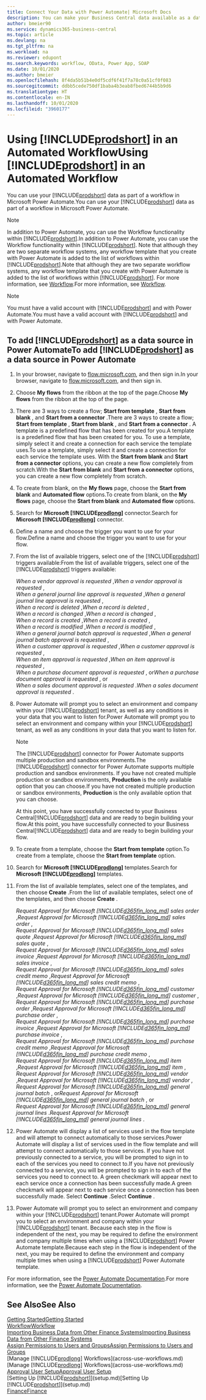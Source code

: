 ```yaml
---
title: Connect Your Data with Power Automate| Microsoft Docs
description: You can make your Business Central data available as a data source and specify an OData URL of your web services to build an automated workflow.
author: bmeier90
ms.service: dynamics365-business-central
ms.topic: article
ms.devlang: na
ms.tgt_pltfrm: na
ms.workload: na
ms.reviewer: edupont
ms.search.keywords: workflow, OData, Power App, SOAP
ms.date: 10/01/2020
ms.author: bmeier
ms.openlocfilehash: 8f4da5b51b4e0df5cdf6f41f7a78c0a51cf0f083
ms.sourcegitcommit: ddbb5cede750df1baba4b3eab8fbed6744b5b9d6
ms.translationtype: HT
ms.contentlocale: en-IN
ms.lasthandoff: 10/01/2020
ms.locfileid: "3960177"
---
```

# <a name="using-prodshort-in-an-automated-workflow"></a><span data-ttu-id="159bb-103">Using [!INCLUDE[prodshort](includes/prodshort.md)] in an Automated Workflow</span><span class="sxs-lookup"><span data-stu-id="159bb-103">Using [!INCLUDE[prodshort](includes/prodshort.md)] in an Automated Workflow</span></span>

<span data-ttu-id="159bb-104">You can use your [!INCLUDE[prodshort](includes/prodshort.md)] data as part of a workflow in Microsoft Power Automate.</span><span class="sxs-lookup"><span data-stu-id="159bb-104">You can use your [!INCLUDE[prodshort](includes/prodshort.md)] data as part of a workflow in Microsoft Power Automate.</span></span>

> [!NOTE]
> <span data-ttu-id="159bb-105">In addition to Power Automate, you can use the Workflow functionality within [!INCLUDE[prodshort](includes/prodshort.md)].</span><span class="sxs-lookup"><span data-stu-id="159bb-105">In addition to Power Automate, you can use the Workflow functionality within [!INCLUDE[prodshort](includes/prodshort.md)].</span></span> <span data-ttu-id="159bb-106">Note that although they are two separate workflow systems, any workflow template that you create with Power Automate is added to the list of workflows  within [!INCLUDE[prodshort](includes/prodshort.md)].</span><span class="sxs-lookup"><span data-stu-id="159bb-106">Note that although they are two separate workflow systems, any workflow template that you create with Power Automate is added to the list of workflows  within [!INCLUDE[prodshort](includes/prodshort.md)].</span></span> <span data-ttu-id="159bb-107">For more information, see [Workflow](across-workflow.md).</span><span class="sxs-lookup"><span data-stu-id="159bb-107">For more information, see [Workflow](across-workflow.md).</span></span>  

> [!NOTE]  
> <span data-ttu-id="159bb-108">You must have a valid account with [!INCLUDE[prodshort](includes/prodshort.md)] and with Power Automate.</span><span class="sxs-lookup"><span data-stu-id="159bb-108">You must have a valid account with [!INCLUDE[prodshort](includes/prodshort.md)] and with Power Automate.</span></span>  

## <a name="to-add-prodshort-as-a-data-source-in-power-automate"></a><span data-ttu-id="159bb-109">To add [!INCLUDE[prodshort](includes/prodshort.md)] as a data source in Power Automate</span><span class="sxs-lookup"><span data-stu-id="159bb-109">To add [!INCLUDE[prodshort](includes/prodshort.md)] as a data source in Power Automate</span></span>

1. <span data-ttu-id="159bb-110">In your browser, navigate to [flow.microsoft.com](https://flow.microsoft.com), and then sign in.</span><span class="sxs-lookup"><span data-stu-id="159bb-110">In your browser, navigate to [flow.microsoft.com](https://flow.microsoft.com), and then sign in.</span></span>
2. <span data-ttu-id="159bb-111">Choose **My flows** from the ribbon at the top of the page.</span><span class="sxs-lookup"><span data-stu-id="159bb-111">Choose **My flows** from the ribbon at the top of the page.</span></span>
3. <span data-ttu-id="159bb-112">There are 3 ways to create a flow; **Start from template** , **Start from blank** , and **Start from a connector** .</span><span class="sxs-lookup"><span data-stu-id="159bb-112">There are 3 ways to create a flow; **Start from template** , **Start from blank** , and **Start from a connector** .</span></span> <span data-ttu-id="159bb-113">A template is a predefined flow that has been created for you.</span><span class="sxs-lookup"><span data-stu-id="159bb-113">A template is a predefined flow that has been created for you.</span></span> <span data-ttu-id="159bb-114">To use a template, simply select it and create a connection for each service the template uses.</span><span class="sxs-lookup"><span data-stu-id="159bb-114">To use a template, simply select it and create a connection for each service the template uses.</span></span> <span data-ttu-id="159bb-115">With the **Start from blank** and **Start from a connector** options, you can create a new flow completely from scratch.</span><span class="sxs-lookup"><span data-stu-id="159bb-115">With the **Start from blank** and **Start from a connector** options, you can create a new flow completely from scratch.</span></span>
4. <span data-ttu-id="159bb-116">To create from blank, on the **My flows** page, choose the **Start from blank** and **Automated flow** options.</span><span class="sxs-lookup"><span data-stu-id="159bb-116">To create from blank, on the **My flows** page, choose the **Start from blank** and **Automated flow** options.</span></span>
5. <span data-ttu-id="159bb-117">Search for **Microsoft [!INCLUDE[prodlong](includes/prodlong.md)]** connector.</span><span class="sxs-lookup"><span data-stu-id="159bb-117">Search for **Microsoft [!INCLUDE[prodlong](includes/prodlong.md)]** connector.</span></span>
6. <span data-ttu-id="159bb-118">Define a name and choose the trigger you want to use for your flow.</span><span class="sxs-lookup"><span data-stu-id="159bb-118">Define a name and choose the trigger you want to use for your flow.</span></span>
7. <span data-ttu-id="159bb-119">From the list of available triggers, select one of the [!INCLUDE[prodshort](includes/prodshort.md)] triggers available:</span><span class="sxs-lookup"><span data-stu-id="159bb-119">From the list of available triggers, select one of the [!INCLUDE[prodshort](includes/prodshort.md)] triggers available:</span></span>  

    <span data-ttu-id="159bb-120">*When a vendor approval is requested* ,</span><span class="sxs-lookup"><span data-stu-id="159bb-120">*When a vendor approval is requested* ,</span></span>  
    <span data-ttu-id="159bb-121">*When a general journal line approval is requested* ,</span><span class="sxs-lookup"><span data-stu-id="159bb-121">*When a general journal line approval is requested* ,</span></span>  
    <span data-ttu-id="159bb-122">*When a record is deleted* ,</span><span class="sxs-lookup"><span data-stu-id="159bb-122">*When a record is deleted* ,</span></span>  
    <span data-ttu-id="159bb-123">*When a record is changed* ,</span><span class="sxs-lookup"><span data-stu-id="159bb-123">*When a record is changed* ,</span></span>  
    <span data-ttu-id="159bb-124">*When a record is created* ,</span><span class="sxs-lookup"><span data-stu-id="159bb-124">*When a record is created* ,</span></span>  
    <span data-ttu-id="159bb-125">*When a record is modified* ,</span><span class="sxs-lookup"><span data-stu-id="159bb-125">*When a record is modified* ,</span></span>  
    <span data-ttu-id="159bb-126">*When a general journal batch approval is requested* ,</span><span class="sxs-lookup"><span data-stu-id="159bb-126">*When a general journal batch approval is requested* ,</span></span>  
    <span data-ttu-id="159bb-127">*When a customer approval is requested* ,</span><span class="sxs-lookup"><span data-stu-id="159bb-127">*When a customer approval is requested* ,</span></span>  
    <span data-ttu-id="159bb-128">*When an item approval is requested* ,</span><span class="sxs-lookup"><span data-stu-id="159bb-128">*When an item approval is requested* ,</span></span>  
    <span data-ttu-id="159bb-129">*When a purchase document approval is requested* , or</span><span class="sxs-lookup"><span data-stu-id="159bb-129">*When a purchase document approval is requested* , or</span></span>  
    <span data-ttu-id="159bb-130">*When a sales document approval is requested* .</span><span class="sxs-lookup"><span data-stu-id="159bb-130">*When a sales document approval is requested* .</span></span>

8. <span data-ttu-id="159bb-131">Power Automate will prompt you to select an environment and company within your [!INCLUDE[prodshort](includes/prodshort.md)] tenant, as well as any conditions in your data that you want to listen for.</span><span class="sxs-lookup"><span data-stu-id="159bb-131">Power Automate will prompt you to select an environment and company within your [!INCLUDE[prodshort](includes/prodshort.md)] tenant, as well as any conditions in your data that you want to listen for.</span></span>

    > [!NOTE]
    > <span data-ttu-id="159bb-132">The [!INCLUDE[prodshort](includes/prodshort.md)] connector for Power Automate supports multiple production and sandbox environments.</span><span class="sxs-lookup"><span data-stu-id="159bb-132">The [!INCLUDE[prodshort](includes/prodshort.md)] connector for Power Automate supports multiple production and sandbox environments.</span></span> <span data-ttu-id="159bb-133">If you have not created multiple production or sandbox environments, **Production** is the only available option that you can choose.</span><span class="sxs-lookup"><span data-stu-id="159bb-133">If you have not created multiple production or sandbox environments, **Production** is the only available option that you can choose.</span></span>  

    <span data-ttu-id="159bb-134">At this point, you have successfully connected to your Business Central[!INCLUDE[prodshort](includes/prodshort.md)] data and are ready to begin building your flow.</span><span class="sxs-lookup"><span data-stu-id="159bb-134">At this point, you have successfully connected to your Business Central[!INCLUDE[prodshort](includes/prodshort.md)] data and are ready to begin building your flow.</span></span>

9. <span data-ttu-id="159bb-135">To create from a template, choose the **Start from template** option.</span><span class="sxs-lookup"><span data-stu-id="159bb-135">To create from a template, choose the **Start from template** option.</span></span>
10. <span data-ttu-id="159bb-136">Search for **Microsoft [!INCLUDE[prodlong](includes/prodlong.md)]** templates.</span><span class="sxs-lookup"><span data-stu-id="159bb-136">Search for **Microsoft [!INCLUDE[prodlong](includes/prodlong.md)]** templates.</span></span>
11. <span data-ttu-id="159bb-137">From the list of available templates, select one of the templates, and then choose **Create** .</span><span class="sxs-lookup"><span data-stu-id="159bb-137">From the list of available templates, select one of the templates, and then choose **Create** .</span></span>  

    <span data-ttu-id="159bb-138">*Request Approval for Microsoft [!INCLUDE[d365fin_long_md](includes/d365fin_long_md.md)] sales order* ,</span><span class="sxs-lookup"><span data-stu-id="159bb-138">*Request Approval for Microsoft [!INCLUDE[d365fin_long_md](includes/d365fin_long_md.md)] sales order* ,</span></span>  
    <span data-ttu-id="159bb-139">*Request Approval for Microsoft [!INCLUDE[d365fin_long_md](includes/d365fin_long_md.md)] sales quote* ,</span><span class="sxs-lookup"><span data-stu-id="159bb-139">*Request Approval for Microsoft [!INCLUDE[d365fin_long_md](includes/d365fin_long_md.md)] sales quote* ,</span></span>  
    <span data-ttu-id="159bb-140">*Request Approval for Microsoft [!INCLUDE[d365fin_long_md](includes/d365fin_long_md.md)] sales invoice* ,</span><span class="sxs-lookup"><span data-stu-id="159bb-140">*Request Approval for Microsoft [!INCLUDE[d365fin_long_md](includes/d365fin_long_md.md)] sales invoice* ,</span></span>  
    <span data-ttu-id="159bb-141">*Request Approval for Microsoft [!INCLUDE[d365fin_long_md](includes/d365fin_long_md.md)] sales credit memo* ,</span><span class="sxs-lookup"><span data-stu-id="159bb-141">*Request Approval for Microsoft [!INCLUDE[d365fin_long_md](includes/d365fin_long_md.md)] sales credit memo* ,</span></span>  
    <span data-ttu-id="159bb-142">*Request Approval for Microsoft [!INCLUDE[d365fin_long_md](includes/d365fin_long_md.md)] customer* ,</span><span class="sxs-lookup"><span data-stu-id="159bb-142">*Request Approval for Microsoft [!INCLUDE[d365fin_long_md](includes/d365fin_long_md.md)] customer* ,</span></span>  
    <span data-ttu-id="159bb-143">*Request Approval for Microsoft [!INCLUDE[d365fin_long_md](includes/d365fin_long_md.md)] purchase order* ,</span><span class="sxs-lookup"><span data-stu-id="159bb-143">*Request Approval for Microsoft [!INCLUDE[d365fin_long_md](includes/d365fin_long_md.md)] purchase order* ,</span></span>  
    <span data-ttu-id="159bb-144">*Request Approval for Microsoft [!INCLUDE[d365fin_long_md](includes/d365fin_long_md.md)] purchase invoice* ,</span><span class="sxs-lookup"><span data-stu-id="159bb-144">*Request Approval for Microsoft [!INCLUDE[d365fin_long_md](includes/d365fin_long_md.md)] purchase invoice* ,</span></span>  
    <span data-ttu-id="159bb-145">*Request Approval for Microsoft [!INCLUDE[d365fin_long_md](includes/d365fin_long_md.md)] purchase credit memo* ,</span><span class="sxs-lookup"><span data-stu-id="159bb-145">*Request Approval for Microsoft [!INCLUDE[d365fin_long_md](includes/d365fin_long_md.md)] purchase credit memo* ,</span></span>  
    <span data-ttu-id="159bb-146">*Request Approval for Microsoft [!INCLUDE[d365fin_long_md](includes/d365fin_long_md.md)] item* ,</span><span class="sxs-lookup"><span data-stu-id="159bb-146">*Request Approval for Microsoft [!INCLUDE[d365fin_long_md](includes/d365fin_long_md.md)] item* ,</span></span>  
    <span data-ttu-id="159bb-147">*Request Approval for Microsoft [!INCLUDE[d365fin_long_md](includes/d365fin_long_md.md)] vendor* ,</span><span class="sxs-lookup"><span data-stu-id="159bb-147">*Request Approval for Microsoft [!INCLUDE[d365fin_long_md](includes/d365fin_long_md.md)] vendor* ,</span></span>  
    <span data-ttu-id="159bb-148">*Request Approval for Microsoft [!INCLUDE[d365fin_long_md](includes/d365fin_long_md.md)] general journal batch* , or</span><span class="sxs-lookup"><span data-stu-id="159bb-148">*Request Approval for Microsoft [!INCLUDE[d365fin_long_md](includes/d365fin_long_md.md)] general journal batch* , or</span></span>    
    <span data-ttu-id="159bb-149">*Request Approval for Microsoft [!INCLUDE[d365fin_long_md](includes/d365fin_long_md.md)] general journal lines* .</span><span class="sxs-lookup"><span data-stu-id="159bb-149">*Request Approval for Microsoft [!INCLUDE[d365fin_long_md](includes/d365fin_long_md.md)] general journal lines* .</span></span>  
12. <span data-ttu-id="159bb-150">Power Automate will display a list of services used in the flow template and will attempt to connect automatically to those services.</span><span class="sxs-lookup"><span data-stu-id="159bb-150">Power Automate will display a list of services used in the flow template and will attempt to connect automatically to those services.</span></span> <span data-ttu-id="159bb-151">If you have not previously connected to a service, you will be prompted to sign in to each of the services you need to connect to.</span><span class="sxs-lookup"><span data-stu-id="159bb-151">If you have not previously connected to a service, you will be prompted to sign in to each of the services you need to connect to.</span></span> <span data-ttu-id="159bb-152">A green checkmark will appear next to each service once a connection has been successfully made.</span><span class="sxs-lookup"><span data-stu-id="159bb-152">A green checkmark will appear next to each service once a connection has been successfully made.</span></span> <span data-ttu-id="159bb-153">Select **Continue** .</span><span class="sxs-lookup"><span data-stu-id="159bb-153">Select **Continue** .</span></span>
13. <span data-ttu-id="159bb-154">Power Automate will prompt you to select an environment and company within your [!INCLUDE[prodshort](includes/prodshort.md)] tenant.</span><span class="sxs-lookup"><span data-stu-id="159bb-154">Power Automate will prompt you to select an environment and company within your [!INCLUDE[prodshort](includes/prodshort.md)] tenant.</span></span> <span data-ttu-id="159bb-155">Because each step in the flow is independent of the next, you may be required to define the environment and company multiple times when using a [!INCLUDE[prodshort](includes/prodshort.md)] Power Automate template.</span><span class="sxs-lookup"><span data-stu-id="159bb-155">Because each step in the flow is independent of the next, you may be required to define the environment and company multiple times when using a [!INCLUDE[prodshort](includes/prodshort.md)] Power Automate template.</span></span>

<span data-ttu-id="159bb-156">For more information, see the [Power Automate Documentation](/power-automate/getting-started).</span><span class="sxs-lookup"><span data-stu-id="159bb-156">For more information, see the [Power Automate Documentation](/power-automate/getting-started).</span></span>

## <a name="see-also"></a><span data-ttu-id="159bb-157">See Also</span><span class="sxs-lookup"><span data-stu-id="159bb-157">See Also</span></span>

[<span data-ttu-id="159bb-158">Getting Started</span><span class="sxs-lookup"><span data-stu-id="159bb-158">Getting Started</span></span>](product-get-started.md)  
[<span data-ttu-id="159bb-159">Workflow</span><span class="sxs-lookup"><span data-stu-id="159bb-159">Workflow</span></span>](across-workflow.md)  
[<span data-ttu-id="159bb-160">Importing Business Data from Other Finance Systems</span><span class="sxs-lookup"><span data-stu-id="159bb-160">Importing Business Data from Other Finance Systems</span></span>](across-import-data-configuration-packages.md)  
[<span data-ttu-id="159bb-161">Assign Permissions to Users and Groups</span><span class="sxs-lookup"><span data-stu-id="159bb-161">Assign Permissions to Users and Groups</span></span>](ui-define-granular-permissions.md)  
<span data-ttu-id="159bb-162">[Manage [!INCLUDE[prodlong](includes/prodlong.md)] Workflows](across-use-workflows.md)</span><span class="sxs-lookup"><span data-stu-id="159bb-162">[Manage [!INCLUDE[prodlong](includes/prodlong.md)] Workflows](across-use-workflows.md)</span></span>  
[<span data-ttu-id="159bb-163">Approval User Setup</span><span class="sxs-lookup"><span data-stu-id="159bb-163">Approval User Setup</span></span>](across-how-to-set-up-approval-users.md)  
<span data-ttu-id="159bb-164">[Setting Up [!INCLUDE[prodshort](includes/prodshort.md)]](setup.md)</span><span class="sxs-lookup"><span data-stu-id="159bb-164">[Setting Up [!INCLUDE[prodshort](includes/prodshort.md)]](setup.md)</span></span>  
[<span data-ttu-id="159bb-165">Finance</span><span class="sxs-lookup"><span data-stu-id="159bb-165">Finance</span></span>](finance.md)  
